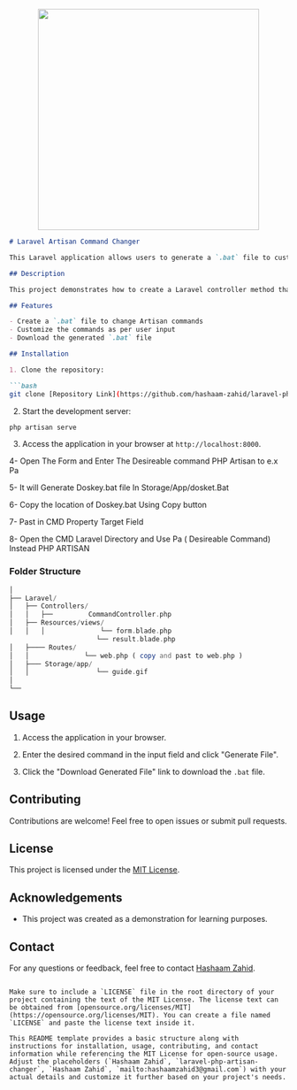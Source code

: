 <p align="center"><img src="https://res.cloudinary.com/dtfbvvkyp/image/upload/v1566331377/laravel-logolockup-cmyk-red.svg" width="400"></p>

```markdown
# Laravel Artisan Command Changer

This Laravel application allows users to generate a `.bat` file to customize Artisan commands.

## Description

This project demonstrates how to create a Laravel controller method that generates a `.bat` file based on user input and allows users to download it. The `.bat` file includes doskey commands to modify Artisan commands within a Laravel project.

## Features

- Create a `.bat` file to change Artisan commands
- Customize the commands as per user input
- Download the generated `.bat` file

## Installation

1. Clone the repository:

```bash
git clone [Repository Link](https://github.com/hashaam-zahid/laravel-php-artisan-changer.git)
```

2. Start the development server:

```bash
php artisan serve
```
3. Access the application in your browser at `http://localhost:8000`.

4- Open The Form and Enter The Desireable command PHP Artisan to e.x Pa

5- It will Generate Doskey.bat file In Storage/App/dosket.Bat

6- Copy the location of Doskey.bat Using Copy button 

7- Past in CMD Property Target Field 

8- Open the CMD Laravel Directory and Use Pa ( Desireable Command) Instead PHP ARTISAN 

   ### Folder Structure
   
 ```php
│
├── Laravel/
│   ├── Controllers/
│   │   ├──         CommandController.php
│   ├── Resources/views/
│   │   │              └── form.blade.php
                       └── result.blade.php
│   ├──── Routes/
│   │              └── web.php ( copy and past to web.php )
│   ├─── Storage/app/
│   │                 └── guide.gif
│
└── 
```
    
## Usage

1. Access the application in your browser.

2. Enter the desired command in the input field and click "Generate File".

3. Click the "Download Generated File" link to download the `.bat` file.

## Contributing

Contributions are welcome! Feel free to open issues or submit pull requests.

## License

This project is licensed under the [MIT License](LICENSE).

## Acknowledgements

- This project was created as a demonstration for learning purposes.

## Contact

For any questions or feedback, feel free to contact [Hashaam Zahid](mailto:hashaamzahid3@gmail.com).
```

Make sure to include a `LICENSE` file in the root directory of your project containing the text of the MIT License. The license text can be obtained from [opensource.org/licenses/MIT](https://opensource.org/licenses/MIT). You can create a file named `LICENSE` and paste the license text inside it.

This README template provides a basic structure along with instructions for installation, usage, contributing, and contact information while referencing the MIT License for open-source usage. Adjust the placeholders (`Hashaam Zahid`, `laravel-php-artisan-changer`, `Hashaam Zahid`, `mailto:hashaamzahid3@gmail.com`) with your actual details and customize it further based on your project's needs.
